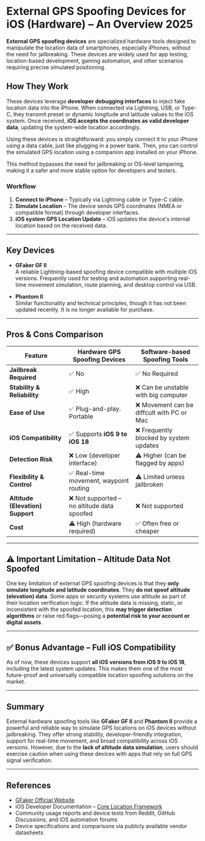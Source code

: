 # External GPS Spoofing Devices for iOS (Hardware) – An Overview 2025

**External GPS spoofing devices** are specialized hardware tools designed to manipulate the location data of smartphones, especially iPhones, without the need for jailbreaking. These devices are widely used for app testing, location-based development, gaming automation, and other scenarios requiring precise simulated positioning.

## How They Work

These devices leverage **developer debugging interfaces** to inject fake location data into the iPhone. When connected via Lightning, USB, or Type-C, they transmit preset or dynamic longitude and latitude values to the iOS system. Once received, **iOS accepts the coordinates as valid developer data**, updating the system-wide location accordingly.

Using these devices is straightforward: you simply connect it to your iPhone using a data cable, just like plugging in a power bank. Then, you can control the simulated GPS location using a companion app installed on your iPhone.

This method bypasses the need for jailbreaking or OS-level tampering, making it a safer and more stable option for developers and testers.

### Workflow

1. **Connect to iPhone** – Typically via Lightning cable or Type-C cable.
2. **Simulate Location** – The device sends GPS coordinates (NMEA or compatible format) through developer interfaces.
3. **iOS system GPS Location Update** – iOS updates the device's internal location based on the received data.

---

## Key Devices

- **GFaker GF II**  
  A reliable Lightning-based spoofing device compatible with multiple iOS versions. Frequently used for testing and automation.supporting real-time movement simulation, route planning, and desktop control via USB.

- **Phantom II**  
  Similar functionality and technical principles, though it has not been updated recently. It is no longer available for purchase.

---

## Pros & Cons Comparison

| Feature                           | Hardware GPS Spoofing Devices                     | Software-based Spoofing Tools                     |
|-----------------------------------|---------------------------------------------------|---------------------------------------------------|
| **Jailbreak Required**           | ✅ No                                              | ✅ No Required                                  |
| **Stability & Reliability**      | ✅ High                                            | ❌ Can be unstable with big computer      |
| **Ease of Use**                  | ✅ Plug-and-play. Portable                         | ❌ Movement can be diffcult with PC or Mac           |
| **iOS Compatibility**            | ✅ Supports **iOS 9 to iOS 18**                    | ❌ Frequently blocked by system updates           |
| **Detection Risk**               | ❌ Low (developer interface)                       | ⚠️ Higher (can be flagged by apps)               |
| **Flexibility & Control**        | ✅ Real-time movement, waypoint routing            | ⚠️ Limited unless jailbroken                      |
| **Altitude (Elevation) Support** | ❌ Not supported – no altitude data spoofed        | ❌ Not supported             |
| **Cost**                         | ⚠️ High (hardware required)            | ✅ Often free or cheaper                          |

---

## ⚠️ Important Limitation – Altitude Data Not Spoofed

One key limitation of external GPS spoofing devices is that they **only simulate longitude and latitude coordinates**. They **do not spoof altitude (elevation) data**. Some apps or security systems use altitude as part of their location verification logic. If the altitude data is missing, static, or inconsistent with the spoofed location, this **may trigger detection algorithms** or raise red flags—posing a **potential risk to your account or digital assets**.

---

## ✅ Bonus Advantage – Full iOS Compatibility

As of now, these devices support **all iOS versions from iOS 9 to iOS 18**, including the latest system updates. This makes them one of the most future-proof and universally compatible location spoofing solutions on the market.

---

## Summary

External hardware spoofing tools like **GFaker GF II** and **Phantom II** provide a powerful and reliable way to simulate GPS locations on iOS devices without jailbreaking. They offer strong stability, developer-friendly integration, support for real-time movement, and broad compatibility across iOS versions. However, due to the **lack of altitude data simulation**, users should exercise caution when using these devices with apps that rely on full GPS signal verification.

---

## References

- [GFaker Official Website](https://www.gfaker.com/)
- iOS Developer Documentation – [Core Location Framework](https://developer.apple.com/documentation/corelocation)
- Community usage reports and device tests from Reddit, GitHub Discussions, and iOS automation forums
- Device specifications and comparisons via publicly available vendor datasheets
